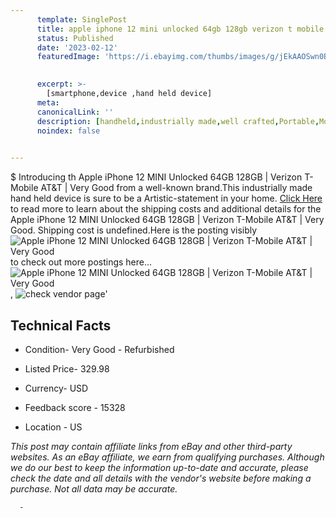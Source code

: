 ```yaml
---
      template: SinglePost
      title: apple iphone 12 mini unlocked 64gb 128gb verizon t mobile at t very good
      status: Published
      date: '2023-02-12'
      featuredImage: 'https://i.ebayimg.com/thumbs/images/g/jEkAAOSwn0BigtYl/s-l225.jpg'
       

      excerpt: >-
        [smartphone,device ,hand held device]
      meta:
      canonicalLink: ''
      description: [handheld,industrially made,well crafted,Portable,Mobile,Compact,Convenient,Lightweight,Maneuverable,Man-portable,Miniature,Carriable,Hand-held,Light,Holdable,Transportable,Mobile device,Pocket-sized,On-the-go,Wireless,Cordless,Compact size,Convenient size, smartphone,device ,hand held device]
      noindex: false
      

---
```

$
      Introducing th Apple iPhone 12 MINI Unlocked 64GB 128GB | Verizon T-Mobile AT&T | Very Good from a well-known brand.This industrially made hand held device is sure to be a Artistic-statement in your home. [Click Here](https://www.ebay.com/itm/404018252956?hash=item5e115d4c9c%3Ag%3AjEkAAOSwn0BigtYl&mkevt=1&mkcid=1&mkrid=711-53200-19255-0&campid=%253CePNCampaignId%253E&customid=%253CreferenceId%253E&toolid=10049) to read more to learn about the shipping costs and additional details for the Apple iPhone 12 MINI Unlocked 64GB 128GB | Verizon T-Mobile AT&T | Very Good. Shipping cost is undefined.Here is the posting visibly ![Apple iPhone 12 MINI Unlocked 64GB 128GB | Verizon T-Mobile AT&T | Very Good](https://i.ebayimg.com/thumbs/images/g/jEkAAOSwn0BigtYl/s-l225.jpg) to check out more postings here... ![Apple iPhone 12 MINI Unlocked 64GB 128GB | Verizon T-Mobile AT&T | Very Good](https://i.ebayimg.com/images/g/jEkAAOSwn0BigtYl/s-l1600.jpg), ![check vendor page](https://origin-galleryplus.ebayimg.com/ws/web/404018252956_2_0_1/225x225.jpg,https://origin-galleryplus.ebayimg.com/ws/web/404018252956_3_0_1/225x225.jpg)'

      

 ## Technical Facts 



     
      

 - Condition- Very Good - Refurbished 


      

 - Listed Price- 329.98 


      

 - Currency- USD 


      

 - Feedback score - 15328 


      

 - Location - US 


      
      

 *_This post may contain affiliate links from eBay and other third-party websites. As an eBay affiliate, we earn from qualifying purchases. Although we do our best to keep the information up-to-date and accurate, please check the date and all details with the vendor's website before making a purchase. Not all data may be accurate._*




      -
